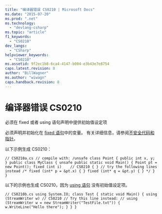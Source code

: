 ```yaml
---
title: "编译器错误 CS0210 | Microsoft Docs"
ms.date: "2015-07-20"
ms.prod: ".net"
ms.technology: 
  - "devlang-csharp"
ms.topic: "article"
f1_keywords: 
  - "CS0210"
dev_langs: 
  - "CSharp"
helpviewer_keywords: 
  - "CS0210"
ms.assetid: 9f2ec1b8-6ca4-4147-b004-e3b43e7e8754
caps.latest.revision: 8
author: "BillWagner"
ms.author: "wiwagn"
caps.handback.revision: 8
---
```

# 编译器错误 CS0210
必须在 fixed 或者 using 语句声明中提供初始值设定项  
  
 必须声明并初始化在 [fixed 语句](../../csharp/language-reference/keywords/fixed-statement.md)中的变量。 有关详细信息，请参阅[不安全代码和指针](../../csharp/programming-guide/unsafe-code-pointers/index.md)。  
  
 以下示例生成 CS0210：  
  
```  
// CS0210a.cs // compile with: /unsafe class Point { public int x, y; } public class MyClass { unsafe public static void Main() { Point pt = new Point(); fixed (int i)    // CS0210 { } // try the following lines instead /* fixed (int* p = &pt.x) { } fixed (int* q = &pt.y) { } */ } }  
```  
  
 以下的示例也生成 CS0210，因为 [using 语句](../../csharp/language-reference/keywords/using-statement.md) 没有初始值设定项。  
  
```  
// CS0210b.cs using System.IO; class Test { static void Main() { using (StreamWriter w) // CS0210 // Try this line instead: // using (StreamWriter w = new StreamWriter("TestFile.txt")) { w.WriteLine("Hello there"); } } }  
```